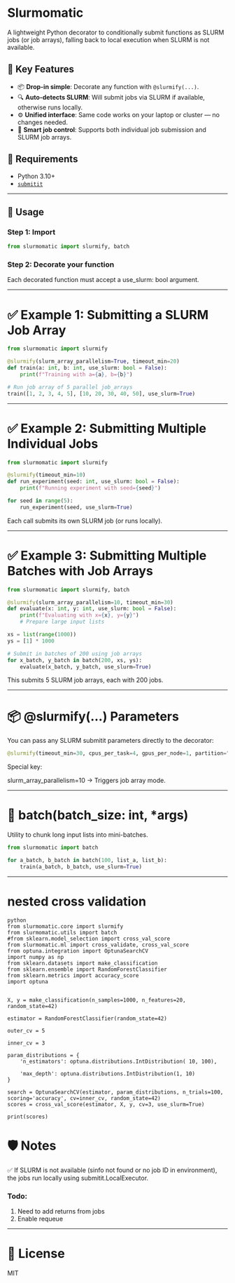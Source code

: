 # Slurmomatic

A lightweight Python decorator to conditionally submit functions as SLURM jobs (or job arrays), falling back to local execution when SLURM is not available.

## 🚀 Key Features

- 📦 **Drop-in simple**: Decorate any function with `@slurmify(...)`.
- 🔍 **Auto-detects SLURM**: Will submit jobs via SLURM if available, otherwise runs locally.
- ⚙️ **Unified interface**: Same code works on your laptop or cluster — no changes needed.
- 🧠 **Smart job control**: Supports both individual job submission and SLURM job arrays.

## 🔧 Requirements

- Python 3.10+
- [`submitit`](https://github.com/facebookincubator/submitit)

---

## 🧠 Usage

### Step 1: Import

```python
from slurmomatic import slurmify, batch
```
### Step 2: Decorate your function
Each decorated function must accept a use_slurm: bool argument.

--- 

# ✅ Example 1: Submitting a SLURM Job Array

```python
from slurmomatic import slurmify

@slurmify(slurm_array_parallelism=True, timeout_min=20)
def train(a: int, b: int, use_slurm: bool = False):
    print(f"Training with a={a}, b={b}")

# Run job array of 5 parallel job_arrays
train([1, 2, 3, 4, 5], [10, 20, 30, 40, 50], use_slurm=True)
```

---

# ✅ Example 2: Submitting Multiple Individual Jobs

```python
from slurmomatic import slurmify

@slurmify(timeout_min=10)
def run_experiment(seed: int, use_slurm: bool = False):
    print(f"Running experiment with seed={seed}")

for seed in range(5):
    run_experiment(seed, use_slurm=True)
```
Each call submits its own SLURM job (or runs locally).

---

# ✅ Example 3: Submitting Multiple Batches with Job Arrays
```python
from slurmomatic import slurmify, batch

@slurmify(slurm_array_parallelism=10, timeout_min=30)
def evaluate(x: int, y: int, use_slurm: bool = False):
    print(f"Evaluating with x={x}, y={y}")
    # Prepare large input lists

xs = list(range(1000))
ys = [1] * 1000

# Submit in batches of 200 using job arrays
for x_batch, y_batch in batch(200, xs, ys):
    evaluate(x_batch, y_batch, use_slurm=True)
```
This submits 5 SLURM job arrays, each with 200 jobs.

---

# 📦 @slurmify(...) Parameters
You can pass any SLURM submitit parameters directly to the decorator:
```python
@slurmify(timeout_min=30, cpus_per_task=4, gpus_per_node=1, partition="gpu")
```

Special key:

slurm_array_parallelism=10 → Triggers job array mode. 

---

# 🧰 batch(batch_size: int, *args)
Utility to chunk long input lists into mini-batches.
```python
from slurmomatic import batch

for a_batch, b_batch in batch(100, list_a, list_b):
    train(a_batch, b_batch, use_slurm=True)
```
---

# nested cross validation
```
python
from slurmomatic.core import slurmify
from slurmomatic.utils import batch
#from sklearn.model_selection import cross_val_score
from slurmomatic.ml import cross_validate, cross_val_score
from optuna.integration import OptunaSearchCV
import numpy as np
from sklearn.datasets import make_classification
from sklearn.ensemble import RandomForestClassifier
from sklearn.metrics import accuracy_score
import optuna


X, y = make_classification(n_samples=1000, n_features=20, random_state=42)

estimator = RandomForestClassifier(random_state=42)

outer_cv = 5

inner_cv = 3

param_distributions = {
    'n_estimators': optuna.distributions.IntDistribution( 10, 100),

    'max_depth': optuna.distributions.IntDistribution(1, 10)
}

search = OptunaSearchCV(estimator, param_distributions, n_trials=100, scoring='accuracy', cv=inner_cv, random_state=42)
scores = cross_val_score(estimator, X, y, cv=3, use_slurm=True)

print(scores) 

```


# 🛡️ Notes
✅ If SLURM is not available (sinfo not found or no job ID in environment), the jobs run locally using submitit.LocalExecutor.

### Todo: 
1. Need to add returns from jobs
2. Enable requeue

---

# 📜 License
MIT
